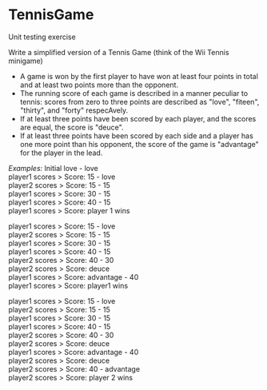 # TennisGame
Unit testing exercise

Write a simplified version of a Tennis Game (think of the Wii Tennis minigame)

- A game is won by the first player to have won at least four points in total and at least two points more than the opponent.
- The running score of each game is described in a manner peculiar to tennis: scores from zero to three points are described as "love", "fiteen", "thirty", and "forty" respecAvely.
- If at least three points have been scored by each player, and the scores are equal, the score is "deuce".
- If at least three points have been scored by each side and a player has one more point than his opponent, the score of the game is "advantage" for the player in the lead.

*Examples:*
Initial love - love  
player1 scores > Score: 15 - love  
player2 scores > Score: 15 - 15  
player1 scores > Score: 30 - 15  
player1 scores > Score: 40 - 15  
player1 scores > Score: player 1 wins  
 
player1 scores > Score: 15 - love  
player2 scores > Score: 15 - 15  
player1 scores > Score: 30 - 15  
player1 scores > Score: 40 - 15  
player2 scores > Score: 40 - 30  
player2 scores > Score: deuce  
player1 scores > Score: advantage - 40  
player1 scores > Score: player1 wins  

player1 scores > Score: 15 - love  
player2 scores > Score: 15 - 15  
player1 scores > Score: 30 - 15  
player1 scores > Score: 40 - 15  
player2 scores > Score: 40 - 30  
player2 scores > Score: deuce  
player1 scores > Score: advantage - 40  
player2 scores > Score: deuce  
player2 scores > Score: 40 - advantage  
player2 scores > Score: player 2 wins  
